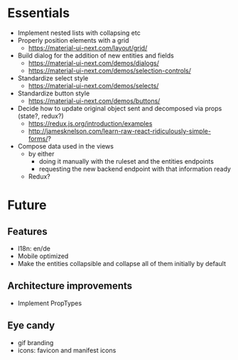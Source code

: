 # Essentials

* Implement nested lists with collapsing etc
* Properly position elements with a grid
    * https://material-ui-next.com/layout/grid/
* Build dialog for the addition of new entities and fields
    * https://material-ui-next.com/demos/dialogs/
    * https://material-ui-next.com/demos/selection-controls/
* Standardize select style
    * https://material-ui-next.com/demos/selects/
* Standardize button style
    * https://material-ui-next.com/demos/buttons/
* Decide how to update original object sent and decomposed via props (state?, redux?)
    * https://redux.js.org/introduction/examples
    * http://jamesknelson.com/learn-raw-react-ridiculously-simple-forms/?
* Compose data used in the views
    * by either
        * doing it manually with the ruleset and the entities endpoints
        * requesting the new backend endpoint with that information ready
    * Redux?

# Future

## Features

* I18n: en/de
* Mobile optimized
* Make the entities collapsible and collapse all of them initially by default

## Architecture improvements

* Implement PropTypes

## Eye candy

* gif branding
* icons: favicon and manifest icons
